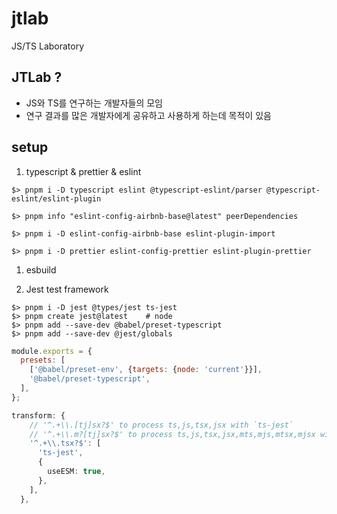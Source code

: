 # jtlab

JS/TS Laboratory

## JTLab ?

- JS와 TS를 연구하는 개발자들의 모임
- 연구 결과를 많은 개발자에게 공유하고 사용하게 하는데 목적이 있음

## setup

1. typescript & prettier & eslint

```
$> pnpm i -D typescript eslint @typescript-eslint/parser @typescript-eslint/eslint-plugin

$> pnpm info "eslint-config-airbnb-base@latest" peerDependencies

$> pnpm i -D eslint-config-airbnb-base eslint-plugin-import

$> pnpm i -D prettier eslint-config-prettier eslint-plugin-prettier
```

1. esbuild

1. Jest test framework

```
$> pnpm i -D jest @types/jest ts-jest
$> pnpm create jest@latest    # node
$> pnpm add --save-dev @babel/preset-typescript
$> pnpm add --save-dev @jest/globals
```

``` babel.config.js
module.exports = {
  presets: [
    ['@babel/preset-env', {targets: {node: 'current'}}],
    '@babel/preset-typescript',
  ],
};
```

``` jest.config.ts 
transform: {
    // '^.+\\.[tj]sx?$' to process ts,js,tsx,jsx with `ts-jest`
    // '^.+\\.m?[tj]sx?$' to process ts,js,tsx,jsx,mts,mjs,mtsx,mjsx with `ts-jest`
    '^.+\\.tsx?$': [
      'ts-jest',
      {
        useESM: true,
      },
    ],
  },
```